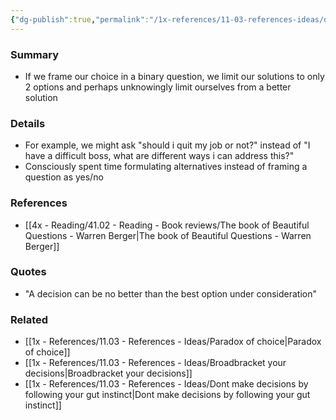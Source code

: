 ```yaml
---
{"dg-publish":true,"permalink":"/1x-references/11-03-references-ideas/dont-define-solutions-in-binary-terms/","title":"Dont define solutions in binary terms","dgShowBacklinks":false}
---
```



### Summary
- If we frame our choice in a binary question, we limit our solutions to only 2 options and perhaps unknowingly limit ourselves from a better solution

### Details
- For example, we might ask "should i quit my job or not?" instead of "I have a difficult boss, what are different ways i can address this?"
- Consciously spent time formulating alternatives instead of framing a question as yes/no

### References
- [[4x - Reading/41.02 - Reading - Book reviews/The book of Beautiful Questions - Warren Berger\|The book of Beautiful Questions - Warren Berger]]

### Quotes
- "A decision can be no better than the best option under consideration"

### Related
- [[1x - References/11.03 - References - Ideas/Paradox of choice\|Paradox of choice]]
- [[1x - References/11.03 - References - Ideas/Broadbracket your decisions\|Broadbracket your decisions]]
- [[1x - References/11.03 - References - Ideas/Dont make decisions by following your gut instinct\|Dont make decisions by following your gut instinct]]